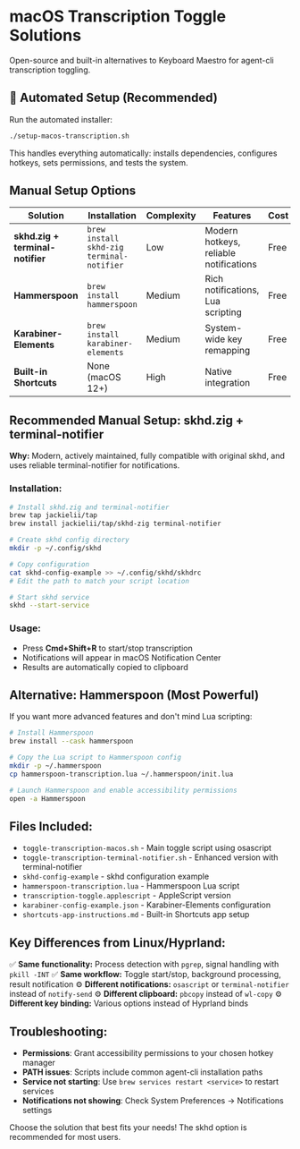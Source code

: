 # macOS Transcription Toggle Solutions

Open-source and built-in alternatives to Keyboard Maestro for agent-cli transcription toggling.

## 🚀 Automated Setup (Recommended)

Run the automated installer:
```bash
./setup-macos-transcription.sh
```

This handles everything automatically: installs dependencies, configures hotkeys, sets permissions, and tests the system.

## Manual Setup Options

| Solution | Installation | Complexity | Features | Cost |
|----------|--------------|------------|----------|------|
| **skhd.zig + terminal-notifier** | `brew install skhd-zig terminal-notifier` | Low | Modern hotkeys, reliable notifications | Free |
| **Hammerspoon** | `brew install hammerspoon` | Medium | Rich notifications, Lua scripting | Free |
| **Karabiner-Elements** | `brew install karabiner-elements` | Medium | System-wide key remapping | Free |
| **Built-in Shortcuts** | None (macOS 12+) | High | Native integration | Free |

## Recommended Manual Setup: skhd.zig + terminal-notifier

**Why:** Modern, actively maintained, fully compatible with original skhd, and uses reliable terminal-notifier for notifications.

### Installation:
```bash
# Install skhd.zig and terminal-notifier
brew tap jackielii/tap
brew install jackielii/tap/skhd-zig terminal-notifier

# Create skhd config directory
mkdir -p ~/.config/skhd

# Copy configuration
cat skhd-config-example >> ~/.config/skhd/skhdrc
# Edit the path to match your script location

# Start skhd service
skhd --start-service
```

### Usage:
- Press **Cmd+Shift+R** to start/stop transcription
- Notifications will appear in macOS Notification Center
- Results are automatically copied to clipboard

## Alternative: Hammerspoon (Most Powerful)

If you want more advanced features and don't mind Lua scripting:

```bash
# Install Hammerspoon
brew install --cask hammerspoon

# Copy the Lua script to Hammerspoon config
mkdir -p ~/.hammerspoon
cp hammerspoon-transcription.lua ~/.hammerspoon/init.lua

# Launch Hammerspoon and enable accessibility permissions
open -a Hammerspoon
```

## Files Included:

- `toggle-transcription-macos.sh` - Main toggle script using osascript
- `toggle-transcription-terminal-notifier.sh` - Enhanced version with terminal-notifier
- `skhd-config-example` - skhd configuration example
- `hammerspoon-transcription.lua` - Hammerspoon Lua script
- `transcription-toggle.applescript` - AppleScript version
- `karabiner-config-example.json` - Karabiner-Elements configuration
- `shortcuts-app-instructions.md` - Built-in Shortcuts app setup

## Key Differences from Linux/Hyprland:

✅ **Same functionality:** Process detection with `pgrep`, signal handling with `pkill -INT`
✅ **Same workflow:** Toggle start/stop, background processing, result notification
⚙️ **Different notifications:** `osascript` or `terminal-notifier` instead of `notify-send`
⚙️ **Different clipboard:** `pbcopy` instead of `wl-copy`
⚙️ **Different key binding:** Various options instead of Hyprland binds

## Troubleshooting:

- **Permissions**: Grant accessibility permissions to your chosen hotkey manager
- **PATH issues**: Scripts include common agent-cli installation paths
- **Service not starting**: Use `brew services restart <service>` to restart services
- **Notifications not showing**: Check System Preferences → Notifications settings

Choose the solution that best fits your needs! The skhd option is recommended for most users.
